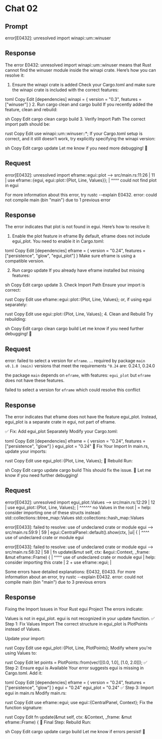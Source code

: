 # Chat 02

## Prompt

error[E0432]: unresolved import winapi::um::winuser

## Response

The error E0432: unresolved import winapi::um::winuser means that Rust cannot find the winuser module inside the winapi crate. Here’s how you can resolve it:

1. Ensure the winapi crate is added
Check your Cargo.toml and make sure the winapi crate is included with the correct features:

toml
Copy
Edit
[dependencies]
winapi = { version = "0.3", features = ["winuser"] }
2. Run cargo clean and cargo build
If you recently added the feature, clean and rebuild:

sh
Copy
Edit
cargo clean
cargo build
3. Verify Import Path
The correct import path should be:

rust
Copy
Edit
use winapi::um::winuser::*;
If your Cargo.toml setup is correct, and it still doesn’t work, try explicitly specifying the winapi version:

sh
Copy
Edit
cargo update
Let me know if you need more debugging! 🚀


## Request

error[E0432]: unresolved import eframe::egui::plot
  --> src/main.rs:11:26
   |
11 | use eframe::{egui, egui::plot::{Plot, Line, Values}};
   |                          ^^^^ could not find plot in egui

For more information about this error, try rustc --explain E0432.
error: could not compile main (bin "main") due to 1 previous error

## Response

The error indicates that plot is not found in egui. Here’s how to resolve it:

1. Enable the plot feature in eframe
By default, eframe does not include egui_plot. You need to enable it in Cargo.toml:

toml
Copy
Edit
[dependencies]
eframe = { version = "0.24", features = ["persistence", "glow", "egui_plot"] }
Make sure eframe is using a compatible version.

2. Run cargo update
If you already have eframe installed but missing features:

sh
Copy
Edit
cargo update
3. Check Import Path
Ensure your import is correct:

rust
Copy
Edit
use eframe::egui::plot::{Plot, Line, Values};
or, if using egui separately:

rust
Copy
Edit
use egui::plot::{Plot, Line, Values};
4. Clean and Rebuild
Try rebuilding:

sh
Copy
Edit
cargo clean
cargo build
Let me know if you need further debugging! 🚀

## Request

error: failed to select a version for `eframe`.
    ... required by package `main v0.1.0 (main)`
versions that meet the requirements `^0.24` are: 0.24.1, 0.24.0

the package `main` depends on `eframe`, with features: `egui_plot` but `eframe` does not have these features.


failed to select a version for `eframe` which could resolve this conflict

## Response

The error indicates that eframe does not have the feature egui_plot. Instead, egui_plot is a separate crate in egui, not part of eframe.

✅ Fix: Add egui_plot Separately
Modify your Cargo.toml:

toml
Copy
Edit
[dependencies]
eframe = { version = "0.24", features = ["persistence", "glow"] }
egui_plot = "0.24"
📌 Fix Your Import
In main.rs, update your imports:

rust
Copy
Edit
use egui_plot::{Plot, Line, Values};
🔄 Rebuild
Run:

sh
Copy
Edit
cargo update
cargo build
This should fix the issue. 🚀 Let me know if you need further debugging!

## Request

error[E0432]: unresolved import egui_plot::Values
  --> src/main.rs:12:29
   |
12 | use egui_plot::{Plot, Line, Values};
   |                             ^^^^^^ no Values in the root
   |
   = help: consider importing one of these structs instead:
           std::collections::btree_map::Values
           std::collections::hash_map::Values

error[E0433]: failed to resolve: use of undeclared crate or module egui
  --> src/main.rs:59:9
   |
59 |         egui::CentralPanel::default().show(ctx, |ui| {
   |         ^^^^ use of undeclared crate or module egui

error[E0433]: failed to resolve: use of undeclared crate or module egui
  --> src/main.rs:58:32
   |
58 |     fn update(&mut self, ctx: &egui::Context, _frame: &mut eframe::Frame) {
   |                                ^^^^ use of undeclared crate or module egui
   |
help: consider importing this crate
   |
2  + use eframe::egui;
   |

Some errors have detailed explanations: E0432, E0433.
For more information about an error, try rustc --explain E0432.
error: could not compile main (bin "main") due to 3 previous errors


## Response

Fixing the Import Issues in Your Rust egui Project
The errors indicate:

Values is not in egui_plot.
egui is not recognized in your update function.
✅ Step 1: Fix Values Import
The correct structure in egui_plot is PlotPoints instead of Values.

Update your import:

rust
Copy
Edit
use egui_plot::{Plot, Line, PlotPoints};
Modify where you're using Values to:

rust
Copy
Edit
let points = PlotPoints::from(vec![[0.0, 1.0], [1.0, 2.0]]);
✅ Step 2: Ensure egui is Available
Your error suggests egui is missing in Cargo.toml. Add it:

toml
Copy
Edit
[dependencies]
eframe = { version = "0.24", features = ["persistence", "glow"] }
egui = "0.24"
egui_plot = "0.24"
✅ Step 3: Import egui in main.rs
Modify main.rs:

rust
Copy
Edit
use eframe::egui;
use egui::{CentralPanel, Context};
Fix the function signature:

rust
Copy
Edit
fn update(&mut self, ctx: &Context, _frame: &mut eframe::Frame) {
🔄 Final Step: Rebuild
Run:

sh
Copy
Edit
cargo update
cargo build
Let me know if errors persist! 🚀




















